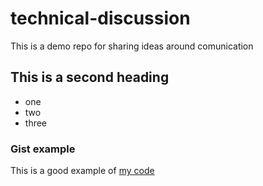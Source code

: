 # technical-discussion
This is a demo repo for sharing ideas around comunication


## This is a second heading

* one
* two
* three


### Gist example

This is a good example of [my code](https://gist.github.com/emeierd/bade99d64706e8c09772f375d55c8c87)
